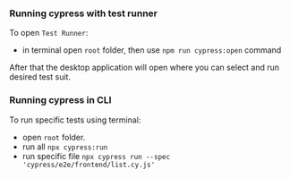 ### Running cypress with test runner
To open `Test Runner`:
- in terminal open `root` folder, then use `npm run cypress:open` command

After that the desktop application will open where you can select and run desired test suit.

### Running cypress in CLI
To run specific tests using terminal:
- open `root` folder.
- run all `npx cypress:run `
- run specific file `npx cypress run --spec 'cypress/e2e/frontend/list.cy.js'` 